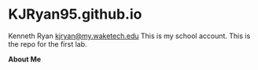 # KJRyan95.github.io
Kenneth Ryan
kjryan@my.waketech.edu
This is my school account.
This is the repo for the first lab.  

**About Me**

